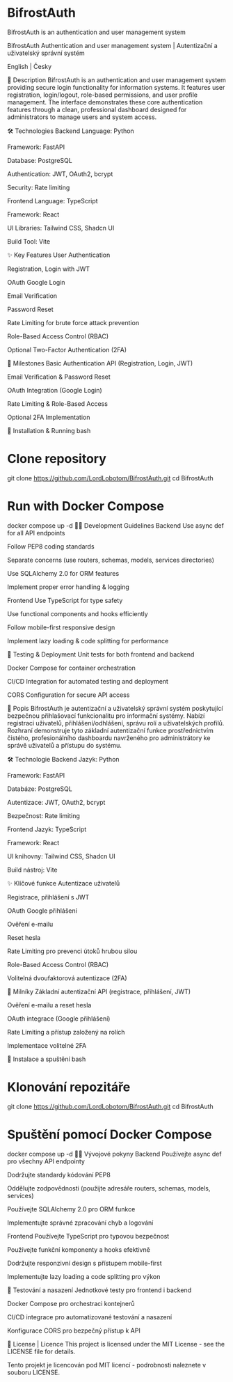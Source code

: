 # BifrostAuth
BifrostAuth is an authentication and user management system

BifrostAuth
Authentication and user management system | Autentizační a uživatelský správní systém

English | Česky

<a name="english"></a>

🌉 Description
BifrostAuth is an authentication and user management system providing secure login functionality for information systems. It features user registration, login/logout, role-based permissions, and user profile management. The interface demonstrates these core authentication features through a clean, professional dashboard designed for administrators to manage users and system access.

🛠️ Technologies
Backend
Language: Python

Framework: FastAPI

Database: PostgreSQL

Authentication: JWT, OAuth2, bcrypt

Security: Rate limiting

Frontend
Language: TypeScript

Framework: React

UI Libraries: Tailwind CSS, Shadcn UI

Build Tool: Vite

✨ Key Features
User Authentication

Registration, Login with JWT

OAuth Google Login

Email Verification

Password Reset

Rate Limiting for brute force attack prevention

Role-Based Access Control (RBAC)

Optional Two-Factor Authentication (2FA)

🚀 Milestones
Basic Authentication API (Registration, Login, JWT)

Email Verification & Password Reset

OAuth Integration (Google Login)

Rate Limiting & Role-Based Access

Optional 2FA Implementation

🔧 Installation & Running
bash
# Clone repository
git clone https://github.com/LordLobotom/BifrostAuth.git
cd BifrostAuth

# Run with Docker Compose
docker compose up -d
👨‍💻 Development Guidelines
Backend
Use async def for all API endpoints

Follow PEP8 coding standards

Separate concerns (use routers, schemas, models, services directories)

Use SQLAlchemy 2.0 for ORM features

Implement proper error handling & logging

Frontend
Use TypeScript for type safety

Use functional components and hooks efficiently

Follow mobile-first responsive design

Implement lazy loading & code splitting for performance

🧪 Testing & Deployment
Unit tests for both frontend and backend

Docker Compose for container orchestration

CI/CD Integration for automated testing and deployment

CORS Configuration for secure API access

<a name="czech"></a>

🌉 Popis
BifrostAuth je autentizační a uživatelský správní systém poskytující bezpečnou přihlašovací funkcionalitu pro informační systémy. Nabízí registraci uživatelů, přihlášení/odhlášení, správu rolí a uživatelských profilů. Rozhraní demonstruje tyto základní autentizační funkce prostřednictvím čistého, profesionálního dashboardu navrženého pro administrátory ke správě uživatelů a přístupu do systému.

🛠️ Technologie
Backend
Jazyk: Python

Framework: FastAPI

Databáze: PostgreSQL

Autentizace: JWT, OAuth2, bcrypt

Bezpečnost: Rate limiting

Frontend
Jazyk: TypeScript

Framework: React

UI knihovny: Tailwind CSS, Shadcn UI

Build nástroj: Vite

✨ Klíčové funkce
Autentizace uživatelů

Registrace, přihlášení s JWT

OAuth Google přihlášení

Ověření e-mailu

Reset hesla

Rate Limiting pro prevenci útoků hrubou silou

Role-Based Access Control (RBAC)

Volitelná dvoufaktorová autentizace (2FA)

🚀 Milníky
Základní autentizační API (registrace, přihlášení, JWT)

Ověření e-mailu a reset hesla

OAuth integrace (Google přihlášení)

Rate Limiting a přístup založený na rolích

Implementace volitelné 2FA

🔧 Instalace a spuštění
bash
# Klonování repozitáře
git clone https://github.com/LordLobotom/BifrostAuth.git
cd BifrostAuth

# Spuštění pomocí Docker Compose
docker compose up -d
👨‍💻 Vývojové pokyny
Backend
Používejte async def pro všechny API endpointy

Dodržujte standardy kódování PEP8

Oddělujte zodpovědnosti (použijte adresáře routers, schemas, models, services)

Používejte SQLAlchemy 2.0 pro ORM funkce

Implementujte správné zpracování chyb a logování

Frontend
Používejte TypeScript pro typovou bezpečnost

Používejte funkční komponenty a hooks efektivně

Dodržujte responzivní design s přístupem mobile-first

Implementujte lazy loading a code splitting pro výkon

🧪 Testování a nasazení
Jednotkové testy pro frontend i backend

Docker Compose pro orchestraci kontejnerů

CI/CD integrace pro automatizované testování a nasazení

Konfigurace CORS pro bezpečný přístup k API

📄 License | Licence
This project is licensed under the MIT License - see the LICENSE file for details.

Tento projekt je licencován pod MIT licencí - podrobnosti naleznete v souboru LICENSE.
